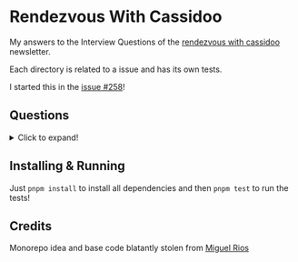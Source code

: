 # Rendezvous With Cassidoo

My answers to the Interview Questions of the [rendezvous with cassidoo](https://buttondown.email/cassidoo/archive) newsletter.

Each directory is related to a issue and has its own tests.

I started this in the [issue #258](https://buttondown.email/cassidoo/archive/discovering-the-truth-about-ourselves-is-a/)!

## Questions

<details>
  <summary>Click to expand!</summary>

- [258 - find-intersection](src/258-find-intersection/README.md)
- [259 - number-of-ones](src/259-number-of-ones/README.md)
- [260 - swap-pairs](src/260-swap-pairs/README.md)
- [261 - parenthesis-substring](src/261-parenthesis-substring/README.md)
- [264 - from-to](src/264-from-to/README.md)
- [267 - ordinal](src/267-ordinal/README.md)
- [268 - fibonacci-like](src/268-fibonacci-like/README.md)
- [269 - truncate](src/269-truncate/README.md)
- [270 - number-of-passes](src/270-number-of-passes/README.md)
- [273 - antidivisor](src/273-antidivisor/README.md)
- [274 - combine-strings](src/274-combine-strings/README.md)
- [275 - vertical-slashes](src/275-vertical-slashes/README.md)
- [278 - rectangle-sum](src/278-rectangle-sum/README.md)
- [279 - rectangle-sum](src/279-capital-after-vowel/README.md)
- [280 - replace-zeros](src/280-replace-zeros/README.md)
- [281 - max-subarray](src/281-max-subarray/README.md)
- [282 - sum-every-other](src/282-sum-every-other/README.md)
- [284 - missing-bits](src/284-missing-bits/README.md)
- [285 - generate-arrays](src/285-generate-arrays/README.md)
- [286 - get-column-number](src/286-get-column-number/README.md)
- [288 - num-balanced](src/288-num-balanced/README.md)
- [289 - repeated-groups](src/289-repeated-groups/README.md)
- [290 - scramble](src/290-scramble/README.md)
- [291 - fraction-math](src/291-fraction-math/README.md)
- [293 - roll-dice](src/293-roll-dice/README.md)
- [294 - source-character-count](src/294-source-character-count/README.md)
- [295 - star-angle-sum](src/295-star-angle-sum/README.md)
- [296 - max-points-on-line](src/296-max-points-on-line/README.md)
- [298 - remove-zeroes](src/298-remove-zeroes/README.md)
- [299 - odd-square-sum](src/299-odd-square-sum/README.md)
- [300 - binary-palindrome](src/300-binary-palindrome/README.md)
- [301 - scrabble-score](src/301-scrabble-score/README.md)
- [302 - one-row](src/302-one-row/README.md)
- [303 - mmm-pie](src/303-mmm-pie/README.md)
- [304 - trim-array](src/304-trim-array/README.md)
- [305 - depth-json](src/305-depth-json/README.md)
- [306 - missing-letters](src/306-missing-letters/README.md)
- [307 - reversed-squares](src/307-reversed-squares/README.md)
- [311 - is-anagram](src/311-is-anagram/README.md)
- [313 - faulty-keyboard](src/313-faulty-keyboard/README.md)
- [315 - count-and-say](src/315-count-and-say/README.md)
- [316 - min-subs](src/316-min-subs/README.md)
- [317 - separate-and-sort](src/317-separate-and-sort/README.md)
- [318 - build-staircase](src/318-build-staircase/README.md)
- [325 - score-word-game](src/325-score-word-game/README.md)
- [328 - min-cost-for-calories](src/328-min-cost-for-calories/README.md)
- [329 - rotated-num](src/329-rotated-num/README.md)
- [330 - majority](src/330-majority/README.md)
- [331 - is-bitonic](src/331-is-bitonic/README.md)
- [332 - return-gift](src/332-return-gift/README.md)
- [333 - happy-new-year](src/333-happy-new-year/README.md)
- [334 - letters](src/334-letters/README.md)
- [335 - flip](src/335-flip/README.md)
- [337 - days-between](src/337-days-between/README.md)
- [339 - from-to](src/339-from-to/README.md)
- [340 - word-length-product](src/340-word-length-product/README.md)
- [341 - remove-digit](src/341-remove-digit/README.md)
- [346 - unique-sum](src/346-unique-sum/README.md)
- [350 - translate-right-shit](src/350-translate-right-shift/README.md)
- [352 - max-product](src/352-max-product/README.md)
- [353 - fix-inverted-punctuation](src/353-fix-inverted-punctuation/README.md)
- [355 - only-evens](src/355-only-evens/README.md)
- [356 - four-sum](src/356-four-sum/README.md)
- [357 - sort-names](src/357-sort-names/README.md)
- [358 - daily-temperatures](src/358-daily-temperatures/README.md)
- [359 - fruit-stand](src/359-fruit-stand/README.md)
- [360 - can-plant-flowers](src/360-can-plant-flowers/README.md)
- [361 - increasing-subsequence](src/361-increasing-subsequence/README.md)
- [362 - word-break](src/362-word-break/README.md)
- [363 - convert-units](src/363-convert-units/README.md)
- [364 - squares](src/364-squares/README.md)
- [365 - find-unused](src/365-find-unused/README.md)
- [366 - calculate-execution-times](src/366-calculate-execution-times/README.md)
- [367 - equal-letters-and-digits](src/367-equal-letters-and-digits/README.md)
- [368 - max-pairs](src/368-max-pairs/README.md)

</details>

## Installing & Running

Just `pnpm install` to install all dependencies and then `pnpm test` to run the tests!

## Credits

Monorepo idea and base code blatantly stolen from [Miguel Rios](https://github.com/miguelriosoliveira)
